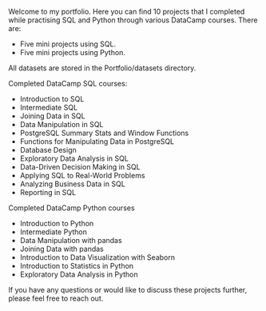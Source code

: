 Welcome to my portfolio. Here you can find 10 projects that I completed while practising SQL and Python through various DataCamp courses.
There are:
- Five mini projects using SQL.
- Five mini projects using Python.
  
All datasets are stored in the Portfolio/datasets directory.

Completed DataCamp SQL courses:
- Introduction to SQL
- Intermediate SQL
- Joining Data in SQL
- Data Manipulation in SQL
- PostgreSQL Summary Stats and Window Functions
- Functions for Manipulating Data in PostgreSQL
- Database Design
- Exploratory Data Analysis in SQL
- Data-Driven Decision Making in SQL
- Applying SQL to Real-World Problems
- Analyzing Business Data in SQL
- Reporting in SQL

Completed DataCamp Python courses
- Introduction to Python
- Intermediate Python
- Data Manipulation with pandas
- Joining Data with pandas
- Introduction to Data Visualization with Seaborn
- Introduction to Statistics in Python
- Exploratory Data Analysis in Python

If you have any questions or would like to discuss these projects further, please feel free to reach out.
